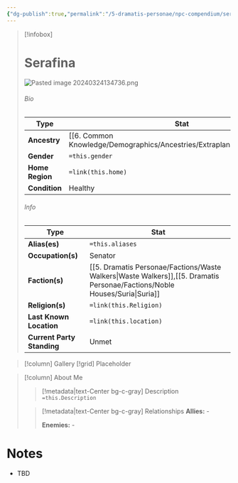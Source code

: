 ```yaml
---
{"dg-publish":true,"permalink":"/5-dramatis-personae/npc-compendium/serafina/","noteIcon":""}
---
```



> [!infobox]
> # Serafina
> ![Pasted image 20240324134736.png](/img/user/x.%20Assets/Attachments/Pasted%20image%2020240324134736.png)
> ###### Bio
> Type |  Stat |
> ---|---|
> **Ancestry** | [[6. Common Knowledge/Demographics/Ancestries/Extraplanar/Seraph\|Seraph]] |
> **Gender** | `=this.gender` |
> **Home Region** | `=link(this.home)` |
> **Condition** | Healthy |
> ###### Info
> Type |  Stat |
> ---|---|
> **Alias(es)** | `=this.aliases` |
> **Occupation(s)** | Senator |
> **Faction(s)** | [[5. Dramatis Personae/Factions/Waste Walkers\|Waste Walkers]],[[5. Dramatis Personae/Factions/Noble Houses/Suria\|Suria]] |
> **Religion(s)** | `=link(this.Religion)` |
> **Last Known Location** | `=link(this.location)` |
> **Current Party Standing** | Unmet |

> [!column] Gallery 
> [!grid] 
> Placeholder

> [!column] About Me
>> [!metadata|text-Center bg-c-gray] Description
>> `=this.Description`
>
>> [!metadata|text-Center bg-c-gray] Relationships
>> **Allies:** -
>>
>> **Enemies:** -

# Notes

- TBD

